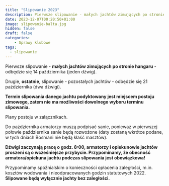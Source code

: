 ```yaml
---
title: "Slipowanie 2023"
description: Pierwsze slipowanie - małych jachtów zimujących po stronie hangaru - odbędzie się 14 października (jeden dźwig). Drugie, ostatnie, slipowanie - pozostałych jachtów - odbędzie się 21 października (dwa dźwigi).
date: 2023-12-07T00:20:50+01:00
image: slipowanie-balta.jpg
hidden: false
draft: false
categories:
    - Sprawy klubowe
tags:
  - slipowanie
---
```

Pierwsze slipowanie - **małych jachtów zimujących po stronie hangaru** - odbędzie się 14 października (jeden dźwig).

Drugie, **ostatnie**, slipowanie - pozostałych jachtów - odbędzie się 21 października (dwa dźwigi).

**Termin slipowania danego jachtu podyktowany jest miejscem postoju zimowego, zatem nie ma możliwości dowolnego wyboru terminu slipowania.**

Plany postoju w załącznikach.

Do października armatorzy muszą podpisać sanie, ponieważ w pierwszej połowie października sanie będą rozwożone (daty zostaną wkrótce podane, w tych dniach Bosmani nie będą kłaść masztów).

**Dźwigi zaczynają pracę o godz. 8:00, armatorzy i opiekunowie jachtów proszeni są o wcześniejsze przybycie. Przypominamy, że obecność armatora/opiekuna jachtu podczas slipowania jest obowiązkowa!**

Przypominamy spóźnialskim o konieczności opłacenia zaległości, m.in. kosztów wodowania i nieodpracowanych godzin statutowych 2022. **Slipowane będą wyłącznie jachty bez zaległości.**
